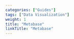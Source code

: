 ```yaml
---
categories: ["Guides"]
tags: ["Data Visualization"]
weight: 1
title: "Metabase"
linkTitle: "Metabase"
---
```

